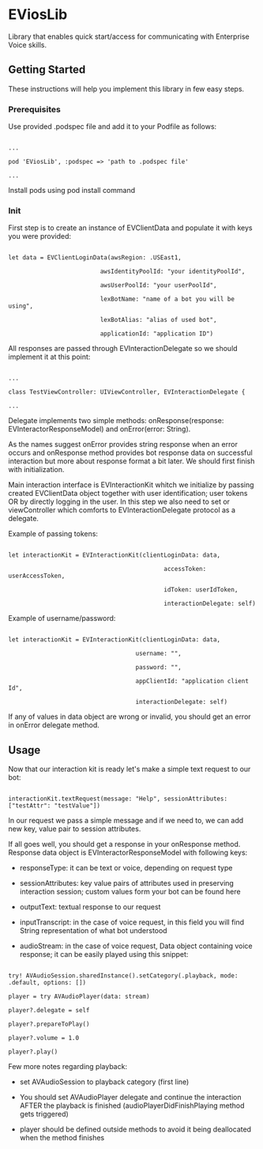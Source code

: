 # EViosLib 

  

Library that enables quick start/access for communicating with Enterprise Voice skills.  

  

## Getting Started 

  

These instructions will help you implement this library in few easy steps. 

  

  

### Prerequisites 

  

Use provided .podspec file and add it to your Podfile as follows: 

  

``` 

... 

pod 'EViosLib', :podspec => 'path to .podspec file' 

... 

``` 

  

Install pods using pod install command 

  

### Init 

  

First step is to create an instance of EVClientData and populate it with keys you were provided: 

  

  

``` 

let data = EVClientLoginData(awsRegion: .USEast1, 

                          awsIdentityPoolId: "your identityPoolId", 

                          awsUserPoolId: "your userPoolId", 

                          lexBotName: "name of a bot you will be using", 

                          lexBotAlias: "alias of used bot", 

                          applicationId: "application ID") 

``` 

  

All responses are passed through EVInteractionDelegate so we should implement it at this point: 

  

``` 

... 

class TestViewController: UIViewController, EVInteractionDelegate { 

... 

``` 

  

Delegate implements two simple methods: onResponse(response: EVInteractorResponseModel) and onError(error: String). 

As the names suggest onError provides string response when an error occurs and onResponse method provides bot response data on successful interaction but more about response format a bit later. We should first finish with initialization. 

  

Main interaction interface is EVInteractionKit whitch we initialize by passing created EVClientData object together with user identification; user tokens OR by directly logging in the user. In this step we also need to set or viewController which comforts to EVInteractionDelegate protocol as a delegate. 

  

Example of passing tokens: 

  

``` 

let interactionKit = EVInteractionKit(clientLoginData: data, 

                                            accessToken: userAccessToken, 

                                            idToken: userIdToken, 

                                            interactionDelegate: self)  

``` 

  

Example of username/password: 

  

``` 

let interactionKit = EVInteractionKit(clientLoginData: data, 

                                    username: "", 

                                    password: "", 

                                    appClientId: "application client Id", 

                                    interactionDelegate: self) 

``` 

  

If any of values in data object are wrong or invalid, you should get an error in onError delegate method. 

  

  

  

## Usage 

  

Now that our interaction kit is ready let's make a simple text request to our bot: 

  

``` 

interactionKit.textRequest(message: "Help", sessionAttributes: ["testAttr": "testValue"]) 

``` 

  

In our request we pass a simple message and if we need to, we can add new key, value pair to session attributes. 

  

If all goes well, you should get a response in your onResponse method. Response data object is EVInteractorResponseModel with following keys: 

  

- responseType: it can be text or voice, depending on request type 

- sessionAttributes: key value pairs of attributes used in preserving interaction session; custom values form your bot can   be found here 

- outputText: textual response to our request 

- inputTranscript: in the case of voice request, in this field you will find String representation of what bot understood 

- audioStream: in the case of voice request, Data object containing voice response; it can be easily played using this snippet: 

  

``` 

try! AVAudioSession.sharedInstance().setCategory(.playback, mode: .default, options: []) 

player = try AVAudioPlayer(data: stream) 

player?.delegate = self 

player?.prepareToPlay() 

player?.volume = 1.0 

player?.play() 

``` 

  

Few more notes regarding playback: 

  - set AVAudioSession to playback category (first line) 

  - You should set AVAudioPlayer delegate and continue the interaction AFTER the playback is finished    (audioPlayerDidFinishPlaying method gets triggered) 

  - player should be defined outside methods to avoid it being deallocated when the method finishes 

 
